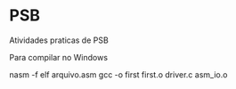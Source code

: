 # PSB
Atividades praticas de PSB

Para compilar no Windows

nasm -f elf arquivo.asm
gcc -o first first.o driver.c asm_io.o	